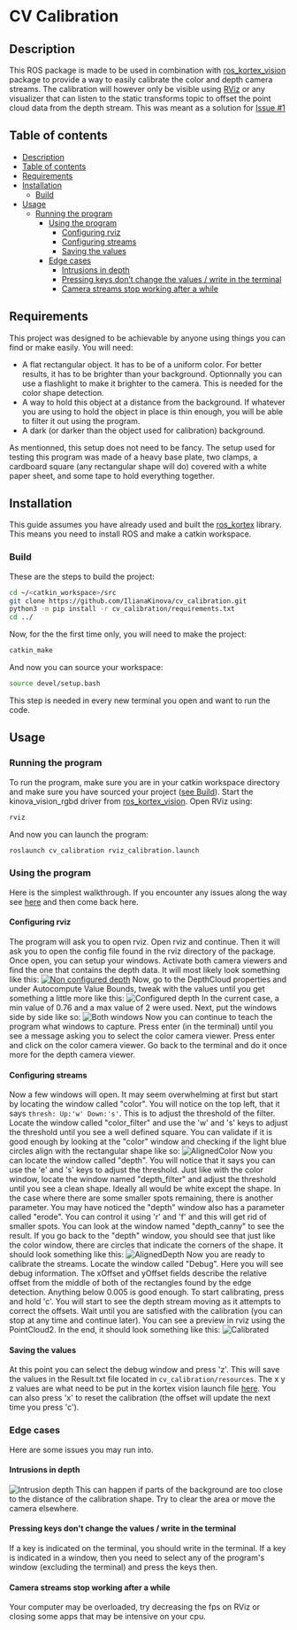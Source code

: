# CV Calibration
<a id="md-description" name="description"></a>
## Description
This ROS package is made to be used in combination with [ros_kortex_vision](https://github.com/Kinovarobotics/ros_kortex_vision) package to provide a way to easily calibrate the color and depth camera streams. The calibration will however only be visible using [RViz](http://wiki.ros.org/rviz) or any visualizer that can listen to the static transforms topic to offset the point cloud data from the depth stream.
This was meant as a solution for [Issue #1](https://github.com/Kinovarobotics/ros_kortex_vision/issues/1)

<a id="md-description" name="contents"></a>
## Table of contents
- [Description](#description)
- [Table of contents](#contents)
- [Requirements](#Requirements)
- [Installation](#Installation)
    - [Build](#Build)
- [Usage](#Usage)
    - [Running the program](#run)
        - [Using the program](#use)
            - [Configuring rviz](#conf-rviz)
            - [Configuring streams](#conf-streams)
            - [Saving the values](#save)
        - [Edge cases](#edgecases)
            - [Intrusions in depth](#intrusions)
            - [Pressing keys don’t change the values / write in the terminal](#edgekeys)
            - [Camera streams stop working after a while](edgecamstop)


## Requirements
This project was designed to be achievable by anyone using things you can find or make easily.
You will need:
- A flat rectangular object. It has to be of a uniform color. For better results, it has to be brighter than your background. Optionnally you can use a flashlight to make it brighter to the camera. This is needed for the color shape detection.
- A way to hold this object at a distance from the background. If whatever you are using to hold the object in place is thin enough, you will be able to filter it out using the program.
- A dark (or darker than the object used for calibration) background.

As mentionned, this setup does not need to be fancy. The setup used for testing this program was made of a heavy base plate, two clamps, a cardboard square (any rectangular shape will do) covered with a white paper sheet, and some tape to hold everything together.

## Installation
This guide assumes you have already used and built the [ros_kortex](https://github.com/Kinovarobotics/ros_kortex) library. This means you need to install ROS and make a catkin workspace.

### Build
These are the steps to build the project:
```sh
cd ~/<catkin_workspace>/src
git clone https://github.com/IlianaKinova/cv_calibration.git
python3 -m pip install -r cv_calibration/requirements.txt
cd ../
```

Now, for the the first time only, you will need to make the project:
```sh
catkin_make
```

And now you can source your workspace:
```sh
source devel/setup.bash
```
This step is needed in every new terminal you open and want to run the code.

## Usage
<a id="md-run" name="run"></a>
### Running the program
To run the program, make sure you are in your catkin workspace directory and make sure you have sourced your project ([see Build](#Build)). Start the kinova_vision_rgbd driver from [ros_kortex_vision](https://github.com/Kinovarobotics/ros_kortex_vision#usage). Open RViz using:
```sh
rviz
```
And now you can launch the program:
```sh
roslaunch cv_calibration rviz_calibration.launch
```

<a id="md-use" name="use"></a>
### Using the program
Here is the simplest walkthrough. If you encounter any issues along the way see [here](#edgecases) and then come back here.
<a id="md-conf-rviz" name="conf-rviz"></a>
#### Configuring rviz
The program will ask you to open rviz. Open rviz and continue.
Then it will ask you to open the config file found in the rviz directory of the package.
Once open, you can setup your windows.
Activate both camera viewers and find the one that contains the depth data. It will most likely look something like this:
[![Non configured depth](https://github.com/IlianaKinova/cv_calibration/blob/master/resources/NonConfiguredDepth.png)]()
Now, go to the DepthCloud properties and under Autocompute Value Bounds, tweak with the values until you get something a little more like this:
![Configured depth](https://github.com/IlianaKinova/cv_calibration/blob/master/resources/ConfiguredDepth.png)
In the current case, a min value of 0.76 and a max value of 2 were used.
Next, put the windows side by side like so:
![Both windows](https://github.com/IlianaKinova/cv_calibration/blob/master/resources/BothWindows.png)
Now you can continue to teach the program what windows to capture.
Press enter (in the terminal) until you see a message asking you to select the color camera viewer. Press enter and click on the color camera viewer. Go back to the terminal and do it once more for the depth camera viewer.

<a id="md-conf-streams" name="conf-streams"></a>
#### Configuring streams
Now a few windows will open. It may seem overwhelming at first but start by locating the window called "color". You will notice on the top left, that it says `thresh: Up:'w' Down:'s'`. This is to adjust the threshold of the filter. Locate the window called "color_filter" and use the 'w' and 's' keys to adjust the threshold until you see a well defined square. You can validate if it is good enough by looking at the "color" window and checking if the light blue circles align with the rectangular shape like so:
![AlignedColor](https://github.com/IlianaKinova/cv_calibration/blob/master/resources/AlignedColor.png)
Now you can locate the window called "depth". You will notice that it says you can use the 'e' and 's' keys to adjust the threshold. Just like with the color window, locate the window named "depth_filter" and adjust the threshold until you see a clean shape. Ideally all would be white except the shape. In the case where there are some smaller spots remaining, there is another parameter. You may have noticed the "depth" window also has a parameter called "erode". You can control it using 'r' and 'f' and this will get rid of smaller spots. You can look at the window named "depth_canny" to see the result. If you go back to the "depth" window, you should see that just like the color window, there are circles that indicate the corners of the shape. It should look something like this:
![AlignedDepth](https://github.com/IlianaKinova/cv_calibration/blob/master/resources/AlignedDepth.png)
Now you are ready to calibrate the streams. Locate the window called "Debug". Here you will see debug information. The xOffset and yOffset fields describe the relative offset from the middle of both of the rectangles found by the edge detection. Anything below 0.005 is good enough.
To start calibrating, press and hold 'c'. You will start to see the depth stream moving as it attempts to correct the offsets. Wait until you are satisfied with the calibration (you can stop at any time and continue later). You can see a preview in rviz using the PointCloud2. In the end, it should look something like this:
![Calibrated](https://github.com/IlianaKinova/cv_calibration/blob/master/resources/Calibrated.png)
<a id="md-save" name="save"></a>
#### Saving the values
At this point you can select the debug window and press 'z'. This will save the values in the Result.txt file located in `cv_calibration/resources`. The x y z values are what need to be put in the kortex vision launch file [here](https://github.com/Kinovarobotics/ros_kortex_vision/blob/fb76366262c90cf735321ca81b005ee8171af487/launch/kinova_vision_rgbd.launch#L97).
You can also press 'x' to reset the calibration (the offset will update the next time you press 'c').

<a id="md-edgecases" name="edgecases"></a>
### Edge cases
Here are some issues you may run into.
<a id="md-intrusions" name="intrusions"></a>
#### Intrusions in depth
![Intrusion depth](https://github.com/IlianaKinova/cv_calibration/blob/master/resources/IntrusionDepth.png)
This can happen if parts of the background are too close to the distance of the calibration shape. Try to clear the area or move the camera elsewhere.
<a id="md-edgekeys" name="edgekeys"></a>
#### Pressing keys don't change the values / write in the terminal
If a key is indicated on the terminal, you should write in the terminal. If a key is indicated in a window, then you need to select any of the program's window (excluding the terminal) and press the keys then.
<a id="md-edgecamstop" name="edgecamstop"></a>
#### Camera streams stop working after a while
Your computer may be overloaded, try decreasing the fps on RViz or closing some apps that may be intensive on your cpu.
